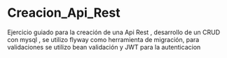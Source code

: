 # Creacion_Api_Rest
Ejercicio guiado para la creación de una Api Rest , desarrollo de un CRUD con mysql , se utilizo flyway como herramienta de migración, para validaciones se utilizo bean validación y JWT para la autenticacion
